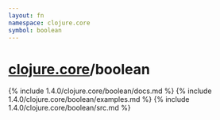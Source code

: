 ```yaml
---
layout: fn
namespace: clojure.core
symbol: boolean
---
```


# [clojure.core](../)/boolean

{% include 1.4.0/clojure.core/boolean/docs.md %}
{% include 1.4.0/clojure.core/boolean/examples.md %}
{% include 1.4.0/clojure.core/boolean/src.md %}

